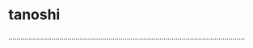 # tanoshi

....................................................................................................................